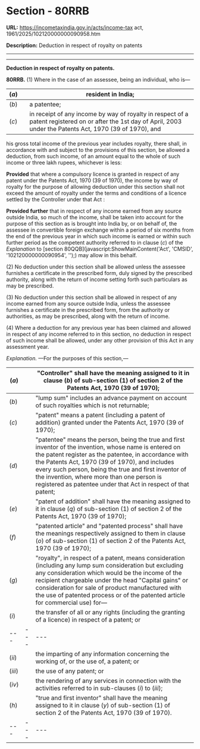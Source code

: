 # Section - 80RRB

**URL:** https://incometaxindia.gov.in/acts/income-tax act, 1961/2025/102120000000090958.htm

**Description:** Deduction in respect of royalty on patents

---

****  
  
**Deduction in respect of royalty on patents.**

**80RRB.** (1) Where in the case of an assessee, being an individual, who is—

(_a_)|  |  resident in India;  
---|---|---  
(_b_)|  |  a patentee;  
(_c_)|  |  in receipt of any income by way of royalty in respect of a patent registered on or after the 1st day of April, 2003 under the Patents Act, 1970 (39 of 1970), and  
  
his gross total income of the previous year includes royalty, there shall, in accordance with and subject to the provisions of this section, be allowed a deduction, from such income, of an amount equal to the whole of such income or three lakh rupees, whichever is less:

**Provided** that where a compulsory licence is granted in respect of any patent under the Patents Act, 1970 (39 of 1970), the income by way of royalty for the purpose of allowing deduction under this section shall not exceed the amount of royalty under the terms and conditions of a licence settled by the Controller under that Act :

**Provided further** that in respect of any income earned from any source outside India, so much of the income, shall be taken into account for the purpose of this section as is brought into India by, or on behalf of, the assessee in convertible foreign exchange within a period of six months from the end of the previous year in which such income is earned or within such further period as the competent authority referred to in clause (_c_) of the _Explanation_ to [section 80QQB](javascript:ShowMainContent\('Act', 'CMSID', '102120000000090954', ''\);) may allow in this behalf.

(2) No deduction under this section shall be allowed unless the assessee furnishes a certificate in the prescribed form, duly signed by the prescribed authority, along with the return of income setting forth such particulars as may be prescribed.

(3) No deduction under this section shall be allowed in respect of any income earned from any source outside India, unless the assessee furnishes a certificate in the prescribed form, from the authority or authorities, as may be prescribed, along with the return of income.

(4) Where a deduction for any previous year has been claimed and allowed in respect of any income referred to in this section, no deduction in respect of such income shall be allowed, under any other provision of this Act in any assessment year.

_Explanation._ —For the purposes of this section,—

(_a_)|  |  "Controller" shall have the meaning assigned to it in clause (_b_) of sub-section (1) of section 2 of the Patents Act, 1970 (39 of 1970);  
---|---|---  
(_b_)|  |  "lump sum" includes an advance payment on account of such royalties which is not returnable;  
(_c_)|  |  "patent" means a patent (including a patent of addition) granted under the Patents Act, 1970 (39 of 1970);  
(_d_)|  |  "patentee" means the person, being the true and first inventor of the invention, whose name is entered on the patent register as the patentee, in accordance with the Patents Act, 1970 (39 of 1970), and includes every such person, being the true and first inventor of the invention, where more than one person is registered as patentee under that Act in respect of that patent;  
(_e_)|  |  "patent of addition" shall have the meaning assigned to it in clause (_q_) of sub-section (1) of section 2 of the Patents Act, 1970 (39 of 1970);  
(_f_)|  |  "patented article" and "patented process" shall have the meanings respectively assigned to them in clause (_o_) of sub-section (1) of section 2 of the Patents Act, 1970 (39 of 1970);  
(_g_)|  |  "royalty", in respect of a patent, means consideration (including any lump sum consideration but excluding any consideration which would be the income of the recipient chargeable under the head "Capital gains" or consideration for sale of product manufactured with the use of patented process or of the patented article for commercial use) for—  
(_i_)|  |  the transfer of all or any rights (including the granting of a licence) in respect of a patent; or  
---|---|---  
(_ii_)|  |  the imparting of any information concerning the working of, or the use of, a patent; or  
(_iii_)|  |  the use of any patent; or  
(_iv_)|  |  the rendering of any services in connection with the activities referred to in sub-clauses (_i_) to (_iii_);  
(_h_)|  |  "true and first inventor" shall have the meaning assigned to it in clause (_y_) of sub-section (1) of section 2 of the Patents Act, 1970 (39 of 1970).  
---|---|---